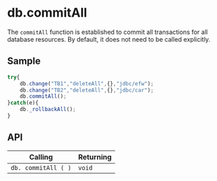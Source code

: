 # db.commitAll

The `commitAll` function is established to commit all transactions for all database resources. By default, it does not need to be called explicitly.

## Sample

```javascript
try{
	db.change("TB1","deleteAll",{},"jdbc/efw");
	db.change("TB2","deleteAll",{},"jdbc/car");
	db.commitAll();
}catch(e){
	db._rollbackAll();
}
```

## API

| Calling | Returning |
|---|---|
| `db. commitAll ( )` | `void` |

